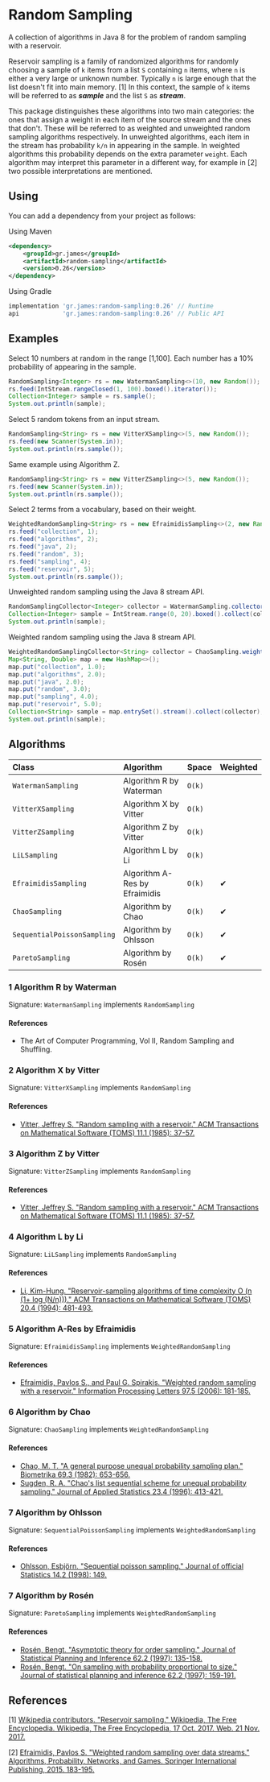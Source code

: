 # Random Sampling

A collection of algorithms in Java 8 for the problem of random sampling with a
reservoir.

Reservoir sampling is a family of randomized algorithms for randomly choosing a
sample of `k` items from a list `S` containing `n` items, where `n` is either a
very large or unknown number. Typically `n` is large enough that the list
doesn't fit into main memory. [1] In this context, the sample of `k` items will
be referred to as ***sample*** and the list `S` as ***stream***.

This package distinguishes these algorithms into two main categories: the ones
that assign a weight in each item of the source stream and the ones that don't.
These will be referred to as weighted and unweighted random sampling algorithms
respectively. In unweighted algorithms, each item in the stream has probability
`k/n` in appearing in the sample. In weighted algorithms this probability
depends on the extra parameter `weight`. Each algorithm may interpret this
parameter in a different way, for example in [2] two possible interpretations
are mentioned.

## Using

You can add a dependency from your project as follows:

Using Maven

```xml
<dependency>
    <groupId>gr.james</groupId>
    <artifactId>random-sampling</artifactId>
    <version>0.26</version>
</dependency>
```

Using Gradle

```gradle
implementation 'gr.james:random-sampling:0.26' // Runtime
api            'gr.james:random-sampling:0.26' // Public API
```

## Examples

Select 10 numbers at random in the range [1,100]. Each number has a 10%
probability of appearing in the sample.

```java
RandomSampling<Integer> rs = new WatermanSampling<>(10, new Random());
rs.feed(IntStream.rangeClosed(1, 100).boxed().iterator());
Collection<Integer> sample = rs.sample();
System.out.println(sample);
```

Select 5 random tokens from an input stream.

```java
RandomSampling<String> rs = new VitterXSampling<>(5, new Random());
rs.feed(new Scanner(System.in));
System.out.println(rs.sample());
```

Same example using Algorithm Z.

```java
RandomSampling<String> rs = new VitterZSampling<>(5, new Random());
rs.feed(new Scanner(System.in));
System.out.println(rs.sample());
```

Select 2 terms from a vocabulary, based on their weight.

```java
WeightedRandomSampling<String> rs = new EfraimidisSampling<>(2, new Random());
rs.feed("collection", 1);
rs.feed("algorithms", 2);
rs.feed("java", 2);
rs.feed("random", 3);
rs.feed("sampling", 4);
rs.feed("reservoir", 5);
System.out.println(rs.sample());
```

Unweighted random sampling using the Java 8 stream API.

```java
RandomSamplingCollector<Integer> collector = WatermanSampling.collector(5, new Random());
Collection<Integer> sample = IntStream.range(0, 20).boxed().collect(collector);
System.out.println(sample);
```

Weighted random sampling using the Java 8 stream API.

```java
WeightedRandomSamplingCollector<String> collector = ChaoSampling.weightedCollector(2, new Random());
Map<String, Double> map = new HashMap<>();
map.put("collection", 1.0);
map.put("algorithms", 2.0);
map.put("java", 2.0);
map.put("random", 3.0);
map.put("sampling", 4.0);
map.put("reservoir", 5.0);
Collection<String> sample = map.entrySet().stream().collect(collector);
System.out.println(sample);
```

## Algorithms

| Class                       | Algorithm                     | Space  | Weighted |
| :-------------------------- | :---------------------------- | :----- | :------- |
| `WatermanSampling`          | Algorithm R by Waterman       | `O(k)` |          |
| `VitterXSampling`           | Algorithm X by Vitter         | `O(k)` |          |
| `VitterZSampling`           | Algorithm Z by Vitter         | `O(k)` |          |
| `LiLSampling`               | Algorithm L by Li             | `O(k)` |          |
| `EfraimidisSampling`        | Algorithm A-Res by Efraimidis | `O(k)` | &#10004; |
| `ChaoSampling`              | Algorithm by Chao             | `O(k)` | &#10004; |
| `SequentialPoissonSampling` | Algorithm by Ohlsson          | `O(k)` | &#10004; |
| `ParetoSampling`            | Algorithm by Rosén            | `O(k)` | &#10004; |

### 1 Algorithm R by Waterman

Signature: `WatermanSampling` implements `RandomSampling`

#### References

- The Art of Computer Programming, Vol II, Random Sampling and Shuffling.

### 2 Algorithm X by Vitter

Signature: `VitterXSampling` implements `RandomSampling`

#### References

- [Vitter, Jeffrey S. "Random sampling with a reservoir." ACM Transactions on Mathematical Software (TOMS) 11.1 (1985): 37-57.](https://doi.org/10.1145/3147.3165)

### 3 Algorithm Z by Vitter

Signature: `VitterZSampling` implements `RandomSampling`

#### References

- [Vitter, Jeffrey S. "Random sampling with a reservoir." ACM Transactions on Mathematical Software (TOMS) 11.1 (1985): 37-57.](https://doi.org/10.1145/3147.3165)

### 4 Algorithm L by Li

Signature: `LiLSampling` implements `RandomSampling`

#### References

- [Li, Kim-Hung. "Reservoir-sampling algorithms of time complexity O (n (1+ log (N/n)))." ACM Transactions on Mathematical Software (TOMS) 20.4 (1994): 481-493.](https://doi.org/10.1145/198429.198435)

### 5 Algorithm A-Res by Efraimidis

Signature: `EfraimidisSampling` implements `WeightedRandomSampling`

#### References

- [Efraimidis, Pavlos S., and Paul G. Spirakis. "Weighted random sampling with a reservoir." Information Processing Letters 97.5 (2006): 181-185.](https://doi.org/10.1016/j.ipl.2005.11.003)

### 6 Algorithm by Chao

Signature: `ChaoSampling` implements `WeightedRandomSampling`

#### References

- [Chao, M. T. "A general purpose unequal probability sampling plan." Biometrika 69.3 (1982): 653-656.](https://doi.org/10.2307/2336002)
- [Sugden, R. A. "Chao's list sequential scheme for unequal probability sampling." Journal of Applied Statistics 23.4 (1996): 413-421.](https://doi.org/10.1080/02664769624152)

### 7 Algorithm by Ohlsson

Signature: `SequentialPoissonSampling` implements `WeightedRandomSampling`

#### References

- [Ohlsson, Esbjörn. "Sequential poisson sampling." Journal of official Statistics 14.2 (1998): 149.](https://www.mendeley.com/catalogue/95bcff1f-86be-389c-ab3f-717796d22abd/)

### 7 Algorithm by Rosén

Signature: `ParetoSampling` implements `WeightedRandomSampling`

#### References

- [Rosén, Bengt. "Asymptotic theory for order sampling." Journal of Statistical Planning and Inference 62.2 (1997): 135-158.](https://doi.org/10.1016/S0378-3758(96)00185-1)
- [Rosén, Bengt. "On sampling with probability proportional to size." Journal of statistical planning and inference 62.2 (1997): 159-191.](https://doi.org/10.1016/S0378-3758(96)00186-3)

## References

[1] [Wikipedia contributors. "Reservoir sampling." Wikipedia, The Free Encyclopedia. Wikipedia, The Free Encyclopedia, 17 Oct. 2017. Web. 21 Nov. 2017.](https://en.wikipedia.org/wiki/Reservoir_sampling)

[2] [Efraimidis, Pavlos S. "Weighted random sampling over data streams." Algorithms, Probability, Networks, and Games. Springer International Publishing, 2015. 183-195.](https://doi.org/10.1007/978-3-319-24024-4_12)
